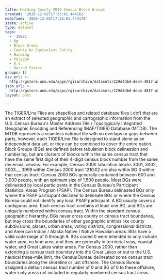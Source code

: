 ```yaml
---
title: Harding County 2010 Census Block Groups
created: '2020-12-02T17:35:01.444162'
modified: '2020-12-02T17:35:01.444170'
state: active
type: dataset
tags:
  - '35021'
  - Bg
  - Block Group
  - County Or Equivalent Entity
  - Harding
  - Polygon
  - U.s.
  - United States
groups: []
csv_url: >-
  http://gstore.unm.edu/apps/rgisarchive/datasets/229d4dbd-deb4-4817-a3ce-5e68a964da93/tl_2010_35021_bg10.derived.csv
json_url: >-
  http://gstore.unm.edu/apps/rgisarchive/datasets/229d4dbd-deb4-4817-a3ce-5e68a964da93/tl_2010_35021_bg10.derived.json
layout: post

---
```

The TIGER/Line Files are shapefiles and related database files (.dbf) that are an extract of selected geographic and cartographic information from the U.S. Census Bureau's Master Address File / Topologically Integrated Geographic Encoding and Referencing (MAF/TIGER) Database (MTDB).  The MTDB represents a seamless national file with no overlaps or gaps between parts, however, each TIGER/Line File is designed to stand alone as an independent data set, or they can be combined to cover the entire nation.  Block Groups (BGs) are defined before tabulation block delineation and numbering, but are clusters of blocks within the same census tract that have the same first digit of their 4-digit census block number from the same decennial census.  For example, Census 2000 tabulation blocks 3001, 3002, 3003,.., 3999 within Census 2000 tract 1210.02 are also within BG 3 within that census tract.  Census 2000 BGs generally contained between 600 and 3,000 people, with an optimum size of 1,500 people.  Most BGs were delineated by local participants in the Census Bureau's Participant Statistical Areas Program (PSAP).  The Census Bureau delineated BGs only where the PSAP participant declined to delineate BGs or where the Census Bureau could not identify any local PSAP participant.  A BG usually covers a contiguous area.  Each census tract contains at least one BG, and BGs are uniquely numbered within census tract.  Within the standard census geographic hierarchy, BGs never cross county or census tract boundaries, but may cross the boundaries of other geographic entities like county subdivisions, places, urban areas, voting districts, congressional districts, and American Indian / Alaska Native / Native Hawaiian areas.  BGs have a valid code range of 0 through 9.  BGs coded 0 were intended to only include water area, no land area, and they are generally in territorial seas, coastal water, and Great Lakes water areas.  For Census 2000, rather than extending a census tract boundary into the Great Lakes or out to the U.S. nautical three-mile limit, the Census Bureau delineated some census tract boundaries along the shoreline or just offshore.  The Census Bureau assigned a default census tract number of 0 and BG of 0 to these offshore, water-only areas not included in regularly numbered census tract areas.  

